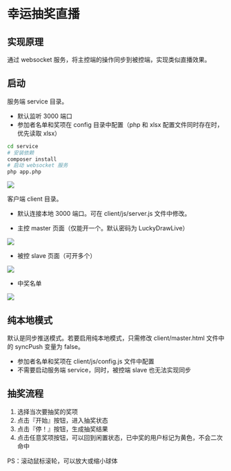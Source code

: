 # 幸运抽奖直播

## 实现原理

通过 websocket 服务，将主控端的操作同步到被控端，实现类似直播效果。

## 启动

服务端 service 目录。

- 默认监听 3000 端口
- 参加者名单和奖项在 config 目录中配置（php 和 xlsx 配置文件同时存在时，优先读取 xlsx）

```bash
cd service
# 安装依赖
composer install
# 启动 websocket 服务
php app.php
```

![](https://github.com/user-attachments/assets/90d9df30-dbf8-4758-9532-cec1cf5b23b5)

客户端 client 目录。

- 默认连接本地 3000 端口。可在 client/js/server.js 文件中修改。

- 主控 master 页面（仅能开一个。默认密码为 LuckyDrawLive）

![](https://github.com/user-attachments/assets/82c78fd2-46b8-4923-ba93-544b5f5997bc)

- 被控 slave 页面（可开多个）

![](https://github.com/user-attachments/assets/280b1565-ddc3-4ad4-b2b5-f92a325c808b)

- 中奖名单

![](https://github.com/user-attachments/assets/3335f097-35d2-4b2f-b5c3-48522e87f4c1)

## 纯本地模式

默认是同步推送模式。若要启用纯本地模式，只需修改 client/master.html 文件中的 syncPush 变量为 false。

- 参加者名单和奖项在 client/js/config.js 文件中配置
- 不需要启动服务端 service，同时，被控端 slave 也无法实现同步

## 抽奖流程

1. 选择当次要抽奖的奖项
2. 点击『开始』按钮，进入抽奖状态
3. 点击『停！』按钮，生成抽奖结果
4. 点击任意奖项按钮，可以回到闲置状态，已中奖的用户标记为黄色，不会二次命中

PS：滚动鼠标滚轮，可以放大或缩小球体


